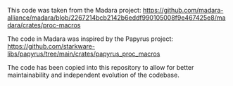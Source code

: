 This code was taken from the Madara project:
https://github.com/madara-alliance/madara/blob/2267214bcb2142b6eddf990105008f9e467425e8/madara/crates/proc-macros

The code in Madara was inspired by the Papyrus project:
https://github.com/starkware-libs/papyrus/tree/main/crates/papyrus_proc_macros

The code has been copied into this repository to allow for better maintainability and independent evolution of the codebase.
